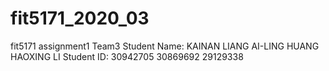# fit5171_2020_03
fit5171 assignment1
Team3
Student Name: KAINAN LIANG
              AI-LING HUANG
              HAOXING LI
Student ID: 30942705
					  30869692
					  29129338

